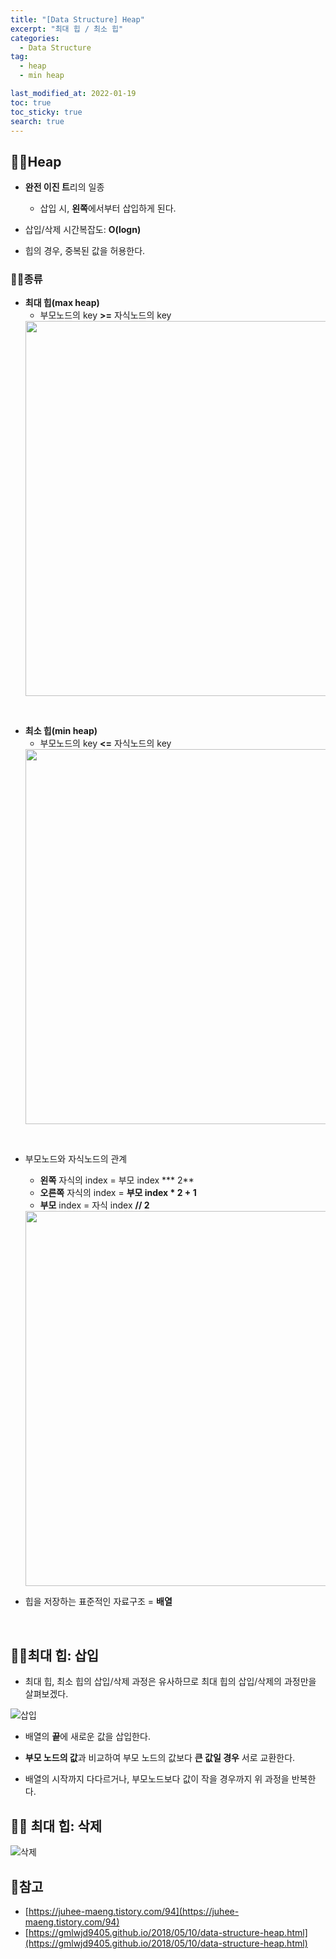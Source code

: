 ```yaml
---
title: "[Data Structure] Heap"
excerpt: "최대 힙 / 최소 힙"
categories:
  - Data Structure
tag:
  - heap
  - min heap

last_modified_at: 2022-01-19
toc: true
toc_sticky: true
search: true
---
```


## 🙋‍♀️Heap
  * **완전 이진 트**리의 일종
    * 삽입 시, **왼쪽**에서부터 삽입하게 된다.
  
  * 삽입/삭제 시간복잡도: **O(logn)**

  * 힙의 경우, 중복된 값을 허용한다.

### 🙋‍♀️종류

  * **최대 힙(max heap)**
    * 부모노드의 key **>=** 자식노드의 key
    <img src = "https://ifh.cc/g/JjjGdf.jpg" width = 500 height = 600>

  <br>

  * **최소 힙(min heap)**
    * 부모노드의 key **<=** 자식노드의 key
    <img src = "https://ifh.cc/g/bHjrqW.jpg" width = 500 height = 600>

  <br>

  * 부모노드와 자식노드의 관계
    * **왼쪽** 자식의 index = 부모 index *** 2**
    * **오른쪽** 자식의 index = **부모 index * 2 + 1**
    * **부모** index = 자식 index **// 2**
    <img src = "https://ifh.cc/g/EOMaG4.jpg" width = 500 height = 600>

  * 힙을 저장하는 표준적인 자료구조 = **배열**

<br>

## 🙋‍♀️최대 힙: 삽입

* 최대 힙, 최소 힙의 삽입/삭제 과정은 유사하므로 최대 힙의 삽입/삭제의 과정만을 살펴보겠다.

![삽입](https://ifh.cc/g/TpKqVx.jpg)

* 배열의 **끝**에 새로운 값을 삽입한다.

* **부모 노드의 값**과 비교하여 부모 노드의 값보다 **큰 값일 경우** 서로 교환한다.

* 배열의 시작까지 다다르거나, 부모노드보다 값이 작을 경우까지 위 과정을 반복한다.


## 🙋‍♀️ 최대 힙: 삭제

![삭제](https://ifh.cc/g/zusGrF.jpg)



## 📃참고
* [https://juhee-maeng.tistory.com/94](https://juhee-maeng.tistory.com/94)
* [https://gmlwjd9405.github.io/2018/05/10/data-structure-heap.html](https://gmlwjd9405.github.io/2018/05/10/data-structure-heap.html)